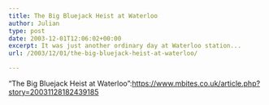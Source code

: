 ```yaml
---
title: The Big Bluejack Heist at Waterloo
author: Julian
type: post
date: 2003-12-01T12:06:02+00:00
excerpt: It was just another ordinary day at Waterloo station...
url: /2003/12/01/the-big-bluejack-heist-at-waterloo/

---
```

&#8220;The Big Bluejack Heist at Waterloo&#8221;:https://www.mbites.co.uk/article.php?story=20031128182439185